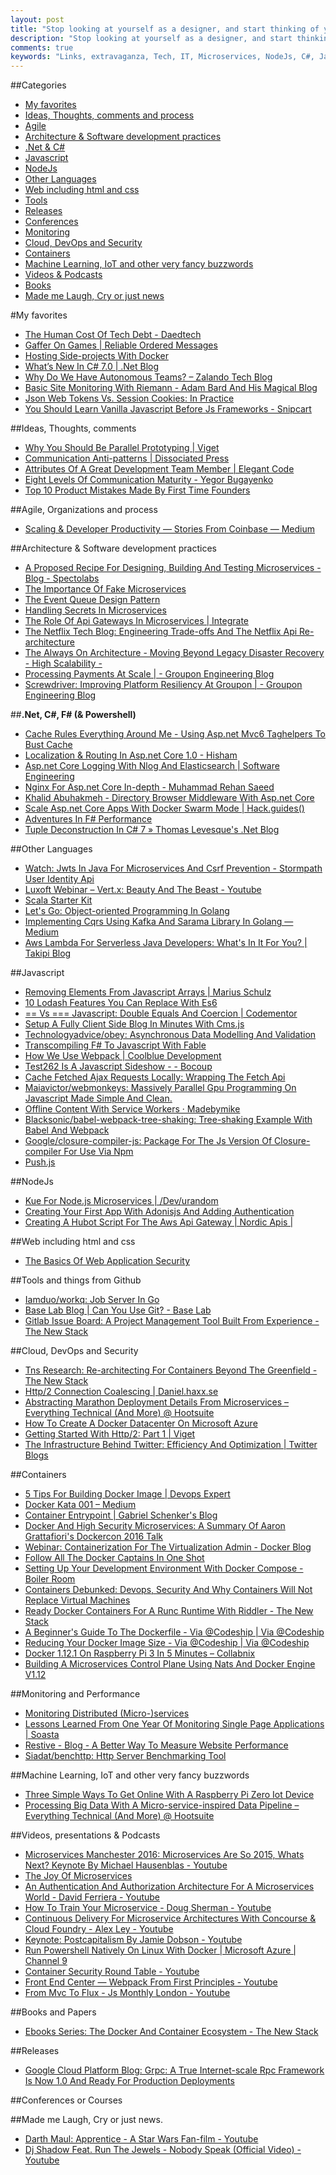 ```yaml
---
layout: post
title: "Stop looking at yourself as a designer, and start thinking of yourself as a deliverer of ideas."
description: "Stop looking at yourself as a designer, and start thinking of yourself as a deliverer of ideas."
comments: true
keywords: "Links, extravaganza, Tech, IT, Microservices, NodeJs, C#, Javascript, Solution architecture"
---
```

##Categories
* [My favorites](#favorites)
* [Ideas, Thoughts, comments and process](#ideas)
* [Agile](#agile)
* [Architecture & Software development practices](#development)
* [.Net & C#](#net)
* [Javascript](#javascript)
* [NodeJs](#nodejs)
* [Other Languages](#polygloting)
* [Web including html and css](#web)
* [Tools](#tools)
* [Releases](#releases)
* [Conferences](#conferences)
* [Monitoring](#monitoring)
* [Cloud, DevOps and Security](#devops)
* [Containers](#containers)
* [Machine Learning, IoT and other very fancy buzzwords](#iot)
* [Videos & Podcasts](#videos)
* [Books](#books)
* [Made me Laugh, Cry or just news](#news)

#My favorites<a name="favorites"></a>
* [The Human Cost Of Tech Debt - Daedtech](http://www.daedtech.com/human-cost-tech-debt/)
* [Gaffer On Games | Reliable Ordered Messages](http://gafferongames.com/building-a-game-network-protocol/reliable-ordered-messages/)
* [Hosting Side-projects With Docker](https://www.niels-ole.com/side-project/docker/hosting/2016/08/23/home-server-docker.html)
* [What’s New In C# 7.0 | .Net Blog](https://blogs.msdn.microsoft.com/dotnet/2016/08/24/whats-new-in-csharp-7-0/)
* [Why Do We Have Autonomous Teams? – Zalando Tech Blog](https://tech.zalando.de/blog/why-do-we-have-autonomous-teams/)
* [Basic Site Monitoring With Riemann - Adam Bard And His Magical Blog](https://adambard.com/blog/basic-website-monitoring-with-riemann/)
* [Json Web Tokens Vs. Session Cookies: In Practice](https://ponyfoo.com/articles/json-web-tokens-vs-session-cookies)
* [You Should Learn Vanilla Javascript Before Js Frameworks - Snipcart](https://snipcart.com/blog/learn-vanilla-javascript-before-using-js-frameworks)

##Ideas, Thoughts, comments <a name="ideas"></a>
* [Why You Should Be Parallel Prototyping | Viget](https://www.viget.com/articles/why-you-should-be-parallel-prototyping)
* [Communication Anti-patterns | Dissociated Press](http://dissociatedpress.net/communication-anti-patterns/)
* [Attributes Of A Great Development Team Member | Elegant Code](http://elegantcode.com/2016/08/24/attributes-of-a-great-development-team-member/)
* [Eight Levels Of Communication Maturity - Yegor Bugayenko](http://www.yegor256.com/2016/08/23/communication-maturity.html)
* [Top 10 Product Mistakes Made By First Time Founders](http://blog.carbonfive.com/2016/08/23/top-10-product-mistakes-made-by-first-time-founders/)

##Agile, Organizations and process<a name="agile"></a>
* [Scaling & Developer Productivity — Stories From Coinbase — Medium](https://medium.com/the-coinbase-blog/scaling-developer-productivity-d23ce491f869#.2flzoijr6)

##Architecture & Software development practices <a name="development"></a>
* [A Proposed Recipe For Designing, Building And Testing Microservices - Blog - Spectolabs](https://specto.io/blog/recipe-for-designing-building-testing-microservices.html)
* [The Importance Of Fake Microservices](http://firstclassthoughts.co.uk/Articles/Design/RefactoringToMicroServicesFakeMicroServices.html?s=hn)
* [The Event Queue Design Pattern](http://firstclassthoughts.co.uk/Articles/Design/RefactoringToMicroServicesTheEventQueue.html)
* [Handling Secrets In Microservices](http://blog.flux7.com/handling-secrets-in-microservices)
* [The Role Of Api Gateways In Microservices | Integrate](http://blogs.perficient.com/integrate/2016/08/22/the-role-of-api-gateways-in-microservices/)
* [The Netflix Tech Blog: Engineering Trade-offs And The Netflix Api Re-architecture](http://techblog.netflix.com/2016/08/engineering-trade-offs-and-netflix-api.html)
* [The Always On Architecture - Moving Beyond Legacy Disaster Recovery - High Scalability -](http://highscalability.com/blog/2016/8/23/the-always-on-architecture-moving-beyond-legacy-disaster-rec.html)
* [Processing Payments At Scale | - Groupon Engineering Blog](https://engineering.groupon.com/2016/misc/processing-payments-at-scale/)
* [Screwdriver: Improving Platform Resiliency At Groupon | - Groupon Engineering Blog](https://engineering.groupon.com/2016/java/screwdriver/)

##**.Net, C#, F# (& Powershell)**  <a name="net"></a>
* [Cache Rules Everything Around Me - Using Asp.net Mvc6 Taghelpers To Bust Cache](http://www.c-sharpcorner.com/article/cache-rules-everything-around-me-using-asp-net-mvc6-taghelpers-to-bust-cache/)
* [Localization & Routing In Asp.net Core 1.0 - Hisham](http://en.xn--mgbz4cf.com/post/localization--routing-in-aspnet-core-10)
* [Asp.net Core Logging With Nlog And Elasticsearch | Software Engineering](https://damienbod.com/2016/08/20/asp-net-core-logging-with-nlog-and-elasticsearch/)
* [Nginx For Asp.net Core In-depth - Muhammad Rehan Saeed](http://rehansaeed.com/nginx-asp-net-core-depth/)
* [Khalid Abuhakmeh - Directory Browser Middleware With Asp.net Core](http://www.khalidabuhakmeh.com/directory-browser-middleware-with-asp-net-core)
* [Scale Asp.net Core Apps With Docker Swarm Mode | Hack.guides()](http://tutorials.pluralsight.com/microsoft-net/scale-asp-net-core-apps-with-docker-swarm-mode)
* [Adventures In F# Performance](https://jackmott.github.io/programming/2016/08/13/adventures-in-fsharp.html)
* [Tuple Deconstruction In C# 7 » Thomas Levesque's .Net Blog](http://www.thomaslevesque.com/2016/08/23/tuple-deconstruction-in-c-7/)


##Other Languages  <a name="polygloting"></a>
* [Watch: Jwts In Java For Microservices And Csrf Prevention - Stormpath User Identity Api](https://stormpath.com/blog/watch-jwts-csrf-microservices-java)
* [Luxoft Webinar – Vert.x: Beauty And The Beast - Youtube](https://www.youtube.com/watch?v=qMYnKPLAM3I)
* [Scala Starter Kit](http://www.cakesolutions.net/teamblogs/scala-starter-kit)
* [Let's Go: Object-oriented Programming In Golang](http://code.tutsplus.com/tutorials/lets-go-object-oriented-programming-in-golang--cms-26540)
* [Implementing Cqrs Using Kafka And Sarama Library In Golang — Medium](https://medium.com/@Oskarr3/implementing-cqrs-using-kafka-and-sarama-library-in-golang-da7efa3b77fe#.k4du2s7oj)
* [Aws Lambda For Serverless Java Developers: What's In It For You? | Takipi Blog](http://blog.takipi.com/aws-lambda-for-serverless-java-developers-whats-in-it-for-you/)

##Javascript  <a name="javascript"></a>
* [Removing Elements From Javascript Arrays | Marius Schulz](https://blog.mariusschulz.com/2016/07/16/removing-elements-from-javascript-arrays)
* [10 Lodash Features You Can Replace With Es6](https://www.sitepoint.com/lodash-features-replace-es6/)
* [== Vs === Javascript: Double Equals And Coercion | Codementor](https://www.codementor.io/javascript/tutorial/double-equals-and-coercion-in-javascript)
* [Setup A Fully Client Side Blog In Minutes With Cms.js](http://webdesign.tutsplus.com/tutorials/setup-a-fully-client-side-blog-in-minutes-with-cmsjs--cms-27021)
* [Technologyadvice/obey: Asynchronous Data Modelling And Validation](https://github.com/TechnologyAdvice/obey)
* [Transcompiling F# To Javascript With Fable](https://www.infoq.com/news/2016/08/fsharp-fable-javascript)
* [How We Use Webpack | Coolblue Development](http://devblog.coolblue.nl/uncategorised/how-we-use-webpack/)
* [Test262 Is A Javascript Sideshow - - Bocoup](https://bocoup.com/weblog/test262-is-a-javascript-sideshow)
* [Cache Fetched Ajax Requests Locally: Wrapping The Fetch Api](https://www.sitepoint.com/cache-fetched-ajax-requests/)
* [Maiavictor/webmonkeys: Massively Parallel Gpu Programming On Javascript Made Simple And Clean.](https://github.com/MaiaVictor/WebMonkeys)
* [Offline Content With Service Workers · Madebymike](https://madebymike.com.au//writing/service-workers/)
* [Blacksonic/babel-webpack-tree-shaking: Tree-shaking Example With Babel And Webpack](https://github.com/blacksonic/babel-webpack-tree-shaking)
* [Google/closure-compiler-js: Package For The Js Version Of Closure-compiler For Use Via Npm](https://github.com/google/closure-compiler-js)
* [Push.js](http://nickersoft.github.io/push.js/)


##NodeJs <a name="nodejs"></a>
* [Kue For Node.js Microservices | /Dev/urandom](https://nmaggioni.xyz/2016/08/20/Kue-for-Node-JS-microservices/)
* [Creating Your First App With Adonisjs And Adding Authentication](https://auth0.com/blog/creating-your-first-app-with-adonisj-and-adding-authentication)
* [Creating A Hubot Script For The Aws Api Gateway | Nordic Apis |](http://nordicapis.com/creating-a-hubot-script-for-the-aws-api-gateway/)

##Web including html and css  <a name="web"></a>
* [The Basics Of Web Application Security](http://martinfowler.com/articles/web-security-basics.html)

##Tools and things from Github <a name="tools"></a>
* [Iamduo/workq: Job Server In Go](https://github.com/iamduo/workq)
* [Base Lab Blog | Can You Use Git? - Base Lab](https://lab.getbase.com/can-you-use-git/)
* [Gitlab Issue Board: A Project Management Tool Built From Experience - The New Stack](http://thenewstack.io/gitlab-issue-board-project-management-tool-built-experience/)

##Cloud, DevOps and Security<a name="devops"></a>
* [Tns Research: Re-architecting For Containers Beyond The Greenfield - The New Stack](http://thenewstack.io/beyond-greenfield-rearchitecting-containers/)
* [Http/2 Connection Coalescing | Daniel.haxx.se](https://daniel.haxx.se/blog/2016/08/18/http2-connection-coalescing/)
* [Abstracting Marathon Deployment Details From Microservices – Everything Technical (And More) @ Hootsuite](http://code.hootsuite.com/abstracting-marathon-deployment-details-from-microservices/)
* [How To Create A Docker Datacenter On Microsoft Azure](http://pwrshell.net/how-to-create-a-docker-datacenter-on-microsoft-azure/)
* [Getting Started With Http/2: Part 1 | Viget](https://www.viget.com/articles/getting-started-with-http-2-part-1)
* [The Infrastructure Behind Twitter: Efficiency And Optimization | Twitter Blogs](https://blog.twitter.com/2016/the-infrastructure-behind-twitter-efficiency-and-optimization)

##Containers <a name="containers"></a>
* [5 Tips For Building Docker Image | Devops Expert](http://www.dennyzhang.com/docker_deployment/)
* [Docker Kata 001 – Medium](https://medium.com/@Jesse_White/docker-kata-001-1aae05545e3d#.qf0zcn539)
* [Container Entrypoint | Gabriel Schenker's Blog](https://lostechies.com/gabrielschenker/2016/08/21/container-entrypoint/)
* [Docker And High Security Microservices: A Summary Of Aaron Grattafiori's Dockercon 2016 Talk](https://www.infoq.com/news/2016/08/secure-docker-microservices)
* [Webinar: Containerization For The Virtualization Admin - Docker Blog](https://blog.docker.com/2016/06/webinar-containerization-virtualization-admin/)
* [Follow All The Docker Captains In One Shot](http://blog.alexellis.io/follow-all-captains/)
* [Setting Up Your Development Environment With Docker Compose - Boiler Room](http://blog.dubizzle.com/boilerroom/2016/08/18/setting-development-environment-docker-compose/)
* [Containers Debunked: Devops, Security And Why Containers Will Not Replace Virtual Machines](http://www.cbronline.com/news/enterprise-it/software/containers-debunked-devops-security-and-why-containers-will-not-replace-virtual-machines-4977492?src=fridayfive1email)
* [Ready Docker Containers For A Runc Runtime With Riddler - The New Stack](http://thenewstack.io/ready-docker-containers-runc-runtime-riddler/)
* [A Beginner's Guide To The Dockerfile - Via @Codeship | Via @Codeship](https://blog.codeship.com/a-beginners-guide-to-the-dockerfile/)
* [Reducing Your Docker Image Size - Via @Codeship | Via @Codeship](https://blog.codeship.com/reduce-image-size/)
* [Docker 1.12.1 On Raspberry Pi 3 In 5 Minutes – Collabnix](http://collabnix.com/archives/1695)
* [Building A Microservices Control Plane Using Nats And Docker Engine V1.12](http://nats.io/blog/docker-swarm-plus-nats/)

##Monitoring and Performance <a name="monitoring"></a>
* [Monitoring Distributed (Micro-)services](http://www.slideshare.net/RafaelWinterhalter/monitoring-distributed-microservices)
* [Lessons Learned From One Year Of Monitoring Single Page Applications | Soasta](https://www.soasta.com/blog/lessons-learned-web-performance-monitoring-single-page-applications/)
* [Restive - Blog - A Better Way To Measure Website Performance](http://restive.io/blog/posts/000002/a-better-way-to-measure-website-performance)
* [Siadat/benchttp: Http Server Benchmarking Tool](https://github.com/siadat/benchttp)

##Machine Learning, IoT and other very fancy buzzwords <a name="iot"></a>
* [Three Simple Ways To Get Online With A Raspberry Pi Zero Iot Device](https://www.thepolyglotdeveloper.com/2016/08/three-simple-ways-get-online-raspberry-pi-zero-iot-device/)
* [Processing Big Data With A Micro-service-inspired Data Pipeline – Everything Technical (And More) @ Hootsuite](http://code.hootsuite.com/processing-big-data-with-a-micro-service-inspired-data-pipeline/)

##Videos, presentations & Podcasts <a name="videos"></a>
* [Microservices Manchester 2016: Microservices Are So 2015, Whats Next? Keynote By Michael Hausenblas - Youtube](https://www.youtube.com/watch?v=jAN4t0SRoCA)
* [The Joy Of Microservices](https://www.infoq.com/presentations/microservices-when-why)
* [An Authentication And Authorization Architecture For A Microservices World - David Ferriera - Youtube](https://www.youtube.com/watch?v=PJWo8-tC7QE)
* [How To Train Your Microservice - Doug Sherman - Youtube](https://www.youtube.com/watch?v=cSnfFqDW4jQ)
* [Continuous Delivery For Microservice Architectures With Concourse & Cloud Foundry - Alex Ley - Youtube](https://www.youtube.com/watch?v=NWZzZgDcIFk)
* [Keynote: Postcapitalism By Jamie Dobson - Youtube](https://www.youtube.com/watch?v=MGdQnL4-H9M)
* [Run Powershell Natively On Linux With Docker | Microsoft Azure | Channel 9](https://channel9.msdn.com/Shows/msftazure/Run-PowerShell-Natively-on-Linux-with-Docker)
* [Container Security Round Table - Youtube](https://www.youtube.com/watch?v=eY0wIj7lsEw)
* [Front End Center — Webpack From First Principles - Youtube](https://www.youtube.com/watch?v=WQue1AN93YU)
* [From Mvc To Flux - Js Monthly London - Youtube](https://www.youtube.com/watch?v=p8tqhf5qKOI)

##Books and Papers<a name="books"></a> 
* [Ebooks Series: The Docker And Container Ecosystem - The New Stack](http://thenewstack.io/ebookseries/)

##Releases <a name="releases"></a>
* [Google Cloud Platform Blog: Grpc: A True Internet-scale Rpc Framework Is Now 1.0 And Ready For Production Deployments](https://cloudplatform.googleblog.com/2016/08/gRPC-a-true-Internet-scale-RPC-framework-is-now-1-and-ready-for-production-deployments.html)

##Conferences or Courses<a name="conferences"></a>

##Made me Laugh, Cry or just news. <a name="news"></a>
* [Darth Maul: Apprentice - A Star Wars Fan-film - Youtube](https://www.youtube.com/watch?v=Djo_91jN3Pk)
* [Dj Shadow Feat. Run The Jewels - Nobody Speak (Official Video) - Youtube](https://www.youtube.com/watch?v=NUC2EQvdzmY)